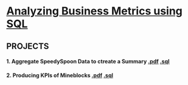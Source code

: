 # [Analyzing Business Metrics using SQL](https://github.com/SumaiaParveen/SQL-codeacademy/blob/master/Course_SQL%20Analyzing%20Business%20Metrics/certificate_How%20to%20Analyze%20Business%20Metrics%20with%20SQL.pdf)

## PROJECTS

#### 1. Aggregate SpeedySpoon Data to ctreate a Summary [.pdf](https://github.com/SumaiaParveen/SQL-codeacademy/blob/master/Course_SQL%20Analyzing%20Business%20Metrics/Advanced%20Aggregate.pdf) [.sql](https://github.com/SumaiaParveen/SQL-codeacademy/blob/master/Course_SQL%20Analyzing%20Business%20Metrics/Advanced%20Aggregate.sql)

#### 2. Producing KPIs of Mineblocks [.pdf](https://github.com/SumaiaParveen/SQL-codeacademy/blob/master/Course_SQL%20Analyzing%20Business%20Metrics/Common%20Metrics.pdf) [.sql](https://github.com/SumaiaParveen/SQL-codeacademy/blob/master/Course_SQL%20Analyzing%20Business%20Metrics/Common%20Metrics.sql)
